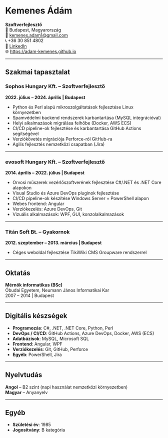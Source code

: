 # Kemenes Ádám
**Szoftverfejlesztő**  
📍 Budapest, Magyarország  
📧 <kemenes.adam1@gmail.com>  
📞 +36 30 851 4802  
🔗 [LinkedIn](https://www.linkedin.com/in/adamkemenes/)  
🌐 <https://adam-kemenes.github.io>

---

## Szakmai tapasztalat

### Sophos Hungary Kft. – Szoftverfejlesztő  
**2022. július – 2024. április | Budapest**  
- Python és Perl alapú mikroszolgáltatások fejlesztése Linux környezetben  
- Spamvédelmi backend rendszerek karbantartása (MySQL integrációval)  
- Helyi alkalmazások migrálása felhőbe (Docker, AWS ECS)  
- CI/CD pipeline-ok fejlesztése és karbantartása GitHub Actions segítségével  
- Verziókövetés migrációja Perforce-ról GitHub-ra  
- Agilis fejlesztés nemzetközi csapatban (Jira)

---

### evosoft Hungary Kft. – Szoftverfejlesztő  
**2014. április – 2022. július | Budapest**  
- Orvosi műszerek vezérlőszoftverének fejlesztése C#/.NET és .NET Core alapokon  
- Visual Studio és Azure DevOps pluginok fejlesztése  
- CI/CD pipeline-ok készítése Windows Server + PowerShell alapon  
- Webes frontend: Angular  
- Verziókezelés: Azure DevOps, Git  
- Vizuális alkalmazások: WPF, GUI, konzolalkalmazások

---

### Titán Soft Bt. – Gyakornok  
**2012. szeptember – 2013. március | Budapest**  
- Céges weboldal fejlesztése TikiWiki CMS Groupware rendszerrel

---

## Oktatás

**Mérnök informatikus (BSc)**  
Óbudai Egyetem, Neumann János Informatikai Kar  
2007 – 2014 | Budapest

---

## Digitális készségek

- **Programozás**: C#, .NET, .NET Core, Python, Perl  
- **DevOps / CI/CD**: GitHub Actions, Azure DevOps, Docker, AWS (ECS)  
- **Adatbázisok**: MySQL, Microsoft SQL  
- **Frontend**: Angular, WPF  
- **Verziókezelés**: Git, GitHub, Perforce  
- **Egyéb**: PowerShell, Jira

---

## Nyelvtudás

**Angol** – B2 szint (napi használat nemzetközi környezetben)  
**Magyar** – Anyanyelv

---

## Egyéb

- **Születési év**: 1985  
- **Jogosítvány**: B kategória  
